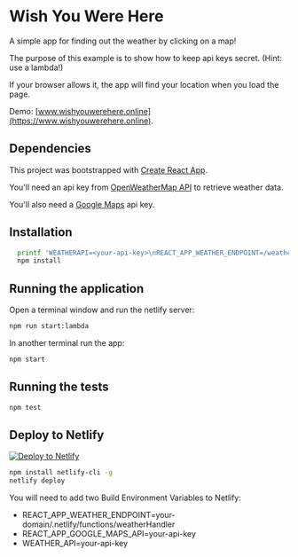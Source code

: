 # Wish You Were Here

A simple app for finding out the weather by clicking on a map!

The purpose of this example is to show how to keep api keys secret. (Hint: use a lambda!)

If your browser allows it, the app will find your location when you load the page.

Demo: [www.wishyouwerehere.online](https://www.wishyouwerehere.online).

## Dependencies

This project was bootstrapped with [Create React App](https://github.com/facebookincubator/create-react-app).

You'll need an api key from [OpenWeatherMap API](https://openweathermap.org/api) to retrieve weather data.

You'll also need a [Google Maps](https://developers.google.com/maps/) api key.

## Installation
```sh
  printf 'WEATHERAPI=<your-api-key>\nREACT_APP_WEATHER_ENDPOINT=/weatherHandler\nREACT_APP_GOOGLE_MAPS_API=<your-api-key>' > .env
  npm install
```

## Running the application

Open a terminal window and run the netlify server:

```sh
npm run start:lambda
```

In another terminal run the app:

```sh
npm start
```

## Running the tests

```sh
npm test
```

## Deploy to Netlify

[![Deploy to Netlify](https://www.netlify.com/img/deploy/button.svg)](https://app.netlify.com/start/deploy?repository=https://github.com/verythorough/wishyouwerehere)


```sh
npm install netlify-cli -g
netlify deploy
```

You will need to add two Build Environment Variables to Netlify:

* REACT_APP_WEATHER_ENDPOINT=your-domain/.netlify/functions/weatherHandler
* REACT_APP_GOOGLE_MAPS_API=your-api-key
* WEATHER_API=your-api-key
